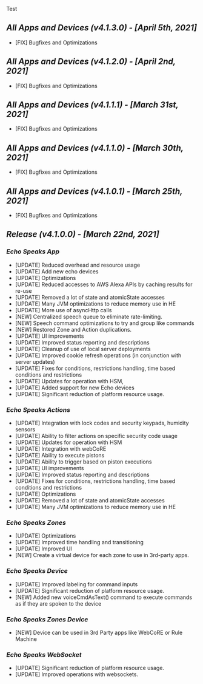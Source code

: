 Test

## _**All Apps and Devices (v4.1.3.0) - [April 5th, 2021]**_

- [FIX] Bugfixes and Optimizations

## _**All Apps and Devices (v4.1.2.0) - [April 2nd, 2021]**_

- [FIX] Bugfixes and Optimizations

## _**All Apps and Devices (v4.1.1.1) - [March 31st, 2021]**_

- [FIX] Bugfixes and Optimizations

## _**All Apps and Devices (v4.1.1.0) - [March 30th, 2021]**_

- [FIX] Bugfixes and Optimizations

## _**All Apps and Devices (v4.1.0.1) - [March 25th, 2021]**_

- [FIX] Bugfixes and Optimizations

## _**Release (v4.1.0.0) - [March 22nd, 2021]**_

### _***Echo Speaks App***_

- [UPDATE] Reduced overhead and resource usage
- [UPDATE] Add new echo devices
- [UPDATE] Optimizations
- [UPDATE] Reduced accesses to AWS Alexa APIs by caching results for re-use
- [UPDATE] Removed a lot of state and atomicState accesses
- [UPDATE] Many JVM optimizations to reduce memory use in HE
- [UPDATE] More use of asyncHttp calls
- [NEW] Centralized speech queue to eliminate rate-limiting.
- [NEW] Speech command optimizations to try and group like commands
- [NEW] Restored Zone and Action duplications.
- [UPDATE] UI improvements
- [UPDATE] Improved status reporting and descriptions
- [UPDATE] Cleanup of use of local server deployments
- [UPDATE] Improved cookie refresh operations (in conjunction with server updates)
- [UPDATE] Fixes for conditions, restrictions handling, time based conditions and restrictions
- [UPDATE] Updates for operation with HSM,
- [UPDATE] Added support for new Echo devices
- [UPDATE] Significant reduction of platform resource usage.
  
### _***Echo Speaks Actions***_

- [UPDATE] Integration with lock codes and security keypads, humidity sensors
- [UPDATE] Ability to filter actions on specific security code usage
- [UPDATE] Updates for operation with HSM
- [UPDATE] Integration with webCoRE
- [UPDATE] Ability to execute pistons
- [UPDATE] Ability to trigger based on piston executions
- [UPDATE] UI improvements
- [UPDATE] Improved status reporting and descriptions
- [UPDATE] Fixes for conditions, restrictions handling, time based conditions and restrictions
- [UPDATE] Optimizations
- [UPDATE] Removed a lot of state and atomicState accesses
- [UPDATE] Many JVM optimizations to reduce memory use in HE

### _***Echo Speaks Zones***_

- [UPDATE] Optimizations
- [UPDATE] Improved time handling and transitioning
- [UPDATE] Improved UI
- [NEW] Create a virtual device for each zone to use in 3rd-party apps.

### _***Echo Speaks Device***_

- [UPDATE] Improved labeling for command inputs
- [UPDATE] Significant reduction of platform resource usage.
- [NEW] Added new voiceCmdAsText() command to execute commands as if they are spoken to the device

### _***Echo Speaks Zones Device***_

- [NEW] Device can be used in 3rd Party apps like WebCoRE or Rule Machine

### _***Echo Speaks WebSocket***_

- [UPDATE] Significant reduction of platform resource usage.
- [UPDATE] Improved operations with websockets.
